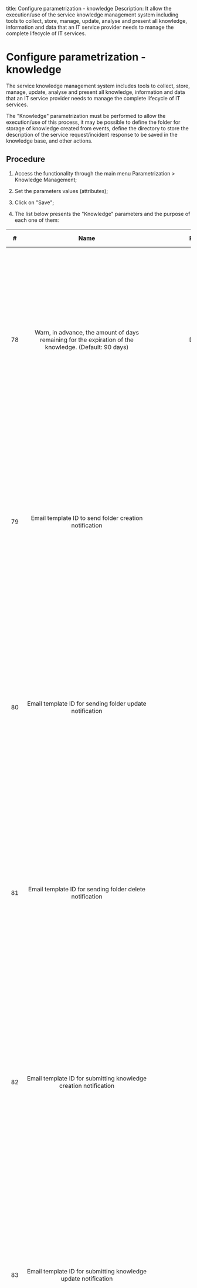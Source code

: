title: Configure parametrization - knowledge
Description: It allow the execution/use of the service knowledge management system including tools to collect, store, manage, update, analyse and present all knowledge, information and data that an IT service provider needs to manage the complete lifecycle of IT services.
# Configure parametrization - knowledge


The service knowledge management system includes tools to collect, store,
manage, update, analyse and present all knowledge, information and data that an
IT service provider needs to manage the complete lifecycle of IT services.

The "Knowledge" parametrization must be performed to allow the execution/use of
this process, it may be possible to define the folder for storage of knowledge
created from events, define the directory to store the description of the
service request/incident response to be saved in the knowledge base, and other
actions.

Procedure
-------------

1.  Access the functionality through the main menu Parametrization \> Knowledge
    Management;

2.  Set the parameters values (attributes);

3.  Click on "Save";

4.  The list below presents the "Knowledge" parameters and the purpose of each
    one of them:

|  #  |                                                                        Name                                                                        |                  Possible Values                  |                                                                                                                                                                                                                                                                                         Purpose                                                                                                                                                                                                                                                                                         |                                               Additional Guidance                                               |
|:---:|:--------------------------------------------------------------------------------------------------------------------------------------------------:|:-------------------------------------------------:|:---------------------------------------------------------------------------------------------------------------------------------------------------------------------------------------------------------------------------------------------------------------------------------------------------------------------------------------------------------------------------------------------------------------------------------------------------------------------------------------------------------------------------------------------------------------------------------------:|:---------------------------------------------------------------------------------------------------------------:|
|  78 |                       Warn, in advance, the amount of days remaining for the expiration of the knowledge. (Default: 90 days)                       |                  Default: 90 days                 |                                                                             Define how many days in advance of the knowledge expiration date, the author and approver will be notified. When creating a knowledge on the "Knowledge Base" screen, the date of expiration, that is, the date on which the knowledge will expire, must be informed. It will be notified to the author and approver of the knowledge, in advance of N days (defined in this parameter) of the expiration date of the knowledge.                                                                            |                                                  Not applicable                                                 |
|  79 |                                               Email template ID to send folder creation notification                                               |                                                   |                                                                                                Enter the ID number of the folder creation notification email template. When creating a folder in the "Folder Registration" screen, the email template defined in this parameter will be used to send the folder creation notification. This notification will be sent to the group and/or user associated with the folder. This email template ID is set on the "Email Template" screen.                                                                                                |   If you do not enter the identification number (ID) of the email template, the correct email may not be sent.  |
|  80 |                                              Email template ID for sending folder update notification                                              |                                                   |                                                                                         Enter the identification number (ID) of the folder update notification email template. When you change a folder in the "Folder Registration" screen, the email template defined in this parameter will be used to send the folder update notification. This notification will be sent to the group and/or user associated with the folder. This email template ID is set on the "Email Template" screen.                                                                                        | If you do not enter the identification number (ID) of the e-mail template, you may not send the correct e-mail. |
|  81 |                                              Email template ID for sending folder delete notification                                              |                                                   |                                                                                         Enter the identification number (ID) of the folder deletion notification email template. When deleting a folder in the "Folder Registration" screen, the email template defined in this parameter will be used to send the folder delete notification. This notification will be sent to the group and/or user associated with the folder. This email template ID is set on the "Email Template" screen.                                                                                        |           If you do not enter the ID number of the Email Template, you may not send the correct email.          |
|  82 |                                          Email template ID for submitting knowledge creation notification                                          |                      E.g.: 11                     |                                                                                          Enter the Knowledge Creation Notification Email Template (ID) number. By registering a knowledge on the "Knowledge Base" screen, the knowledge creation notification will be used to send the email template defined in this parameter. This notification will be sent to the group and/or user associated with the knowledge base. This email template ID is entered in the "Email Template" screen.                                                                                          |   If you do not enter the identification number (ID) of the email template, the correct email may not be sent.  |
|  83 |                                           Email template ID for submitting knowledge update notification                                           |                      E.g.: 12                     |                                                                                               Enter the Knowledge Update Notification email template number (ID). When updating a knowledge on the "Knowledge Base" screen, the email template defined in this parameter will be used to send the knowledge update notification. This notification will be sent to the group and/or user associated with the knowledge base. This email template ID is set on the "Email Template" screen.                                                                                              |  If you do not enter the r (ID) ID number of the email template, you may not be able to send the correct email. |
|  84 |                                            Email template ID for sending knowledge deletion notification                                           |                      E.g.: 13                     |                                                                                  Enter the identification number (ID) of the knowledge deletion notification email template. By deleting a knowledge on the "Knowledge Base" screen, the email template defined in this parameter will be used to send the knowledge exclusion notification. This notification will be sent to the group and/or user associated with the knowledge base. This email template ID is set on the "Email Template" screen.                                                                                  |   If you do not enter the identification number (ID) of the email template, the correct email may not be sent.  |
| 182 | Folder to save the Description and the solution to the service request in the Knowledge Base (Eg: Windows - Description_Response_To_KnowledgeBase) |    E.g.: Windows: C:\Citsmart\BaseConhecimento    | Define the directory to store the response description of the service/incident request to be saved in the knowledge base. In the Service Request/Incident screen, the field "Save Solution/Response in the Knowledge Base" is displayed. When answering a service/incident request, and if you want to register the description of the Response Solution in the knowledge base, simply select the field and inform the title, done this, when save and forward the flow, the description of the solution response of the request will be stored in the folder defined in the parameter. |                                                  Not applicable                                                 |
| 273 |                                             Default folder for knowledge created from event occurrences                                            |                                                   |                                                                                                                                                                                                                                                        Define the folder for knowledge storage created from the event occurrences                                                                                                                                                                                                                                                       |                                                  Not applicable                                                 |
| 304 |                                    URL of SOLR server (E.g.: http: // localhost: 8983 / solr / collection_name)                                    |  E.g.: http://localhost:8983/solr/collection_name |                                                                                                                                                                                                                                           Configure the URL of the Apache Solr collection that will be used by CITSmart to index the knowledge                                                                                                                                                                                                                                          |                                                  Not applicable                                                 |
| 305 |                                              Apache Tika server URL (Eg: http://localhost: 9998/tika)                                              |          E.g.: http://localhost:9998/tika         |                                                                                                                                                                                                                                               Configure the Apache Tika URL to make OCRs of knowledge attachments at the time of indexing                                                                                                                                                                                                                                               |                                                  Not applicable                                                 |
| 308 |                                   Total items to be imported at a time when indexing documents in Solr (Eg: 1000)                                  |                    E.g.: 1.000                    |                                                                                                                                                                                                                                                            Configure how many items will be indexed at a time in Apache Solr                                                                                                                                                                                                                                                            |                                                  Not applicable                                                 |
| 313 |                                           ID of the folder to register Knowledge created by the end user                                           |                                                   |                                                                                                                                                                                                                                                               Default folder to register Knowledge created by the end user                                                                                                                                                                                                                                                              |                                                  Not applicable                                                 |
| 314 |                                                   Source ID of Knowledge created by the end user                                                   |                                                   |                                                                                                                                                                                                                                                        Default origin that will be used in the knowledge created by the end user                                                                                                                                                                                                                                                        |                                                  Not applicable                                                 |
| 332 |                                                    Enable synchronization with the index server                                                    |                       Y or N                      |                                                                                                        When a knowledge indexing is performed in Solr, either by deleting, updating or creating a new knowledge. If Solr is stopped and this parameter is active, an automatic synchronization with Solr is started until Solr is reactivated. As soon as it back to work, all the knowledge that is pending indexing is indexed, and the automatic synchronization is finished.                                                                                                        |                                                  Not applicable                                                 |
| 333 |                                      Enter the interval in minutes to sync the knowledge with the index server                                     |                                                   |                                                                                                                                                                                                                        If automatic sync is active (parameter 332). This parameter determines how long the automatic knowledge synchronization will be performed.                                                                                                                                                                                                                       |                                                  Not applicable                                                 |
| 354 |                                URL of the logo (Knowledge Portal) (Eg: /citsmart/imagens/logo/logo-header-icon.png)                                | E.g.: /citsmart/imagens/logo/logo-header-icon.png |                                                                                                                                                                                                                                           Parameter of use restricted to CITSmart Corporation, indicates the URL of the Knowledge Portal logo.                                                                                                                                                                                                                                          |                                                  Not applicable                                                 |
| 355 |                                Header Background URL (Knowledge Portal) (Eg: /citsmart/images/background-header.png)                               |    E.g.:/Citsmart/imagens/background-header.png   |                                                                                                                                                                                                                                                            Parameter that customizes the appearance of the Knowledge Portal.                                                                                                                                                                                                                                                            |                                                  Not applicable                                                 |
| 356 |                                       Background color of the header (Portal of Knowledge) (Default: #e6e6e6)                                      |                   E.g.: #e6e6e6                   |                                                                                                                                                                                                                                                            Parameter that customizes the appearance of the Knowledge Portal.                                                                                                                                                                                                                                                            |                                                  Not applicable                                                 |
| 357 |                                               Header Font Color (Knowledge Portal) (Default: #333333)                                              |                   E.g.: #333333                   |                                                                                                                                                                                                                                                            Parameter that customizes the appearance of the Knowledge Portal.                                                                                                                                                                                                                                                            |                                                  Not applicable                                                 |
| 358 |                                           Enable knowledge base search ranking (Eg: Y or N - Default 'N')                                          |                       Y or N                      |                                                                                                                                                                                                                         Failure to configure this information, or the assignment of "N", prevents the creation of management reports that deal with the subject.                                                                                                                                                                                                                        |                                                  Not applicable                                                 |
| 359 |                                                 Store search registries for how many days? (Eg: 30)                                                |                      E.g.: 30                     |                                                                                                                                                                                              Failure to configure this limiter can accumulate excessive amounts of data unnecessarily over time, causing slowness in application processing, especially in reports that handle the subject.                                                                                                                                                                                             |                                                  Not applicable                                                 |
| 360 |                                            Font color of favorites (Knowledge Portal) (Default: #f1a21f)                                           |                   E.g..: #f1a21f                  |                                                                                                                                                                                                                             Customize the appearance of the "Favorites" frame that is on the Home screen of both the Knowledge Portal and the User's Guide.                                                                                                                                                                                                                             |                                                  Not applicable                                                 |
| 361 |                                             Font color of likes (Knowledge Portal) (Default: # 6c8ebe)                                             |                   E.g..: #6c8ebe                  |                                                                                                                                                                                                                               Customize the appearance of the "Liked" frame that is on the Home screen of both the Knowledge Portal and the User's Guide.                                                                                                                                                                                                                               |                                                  Not applicable                                                 |
| 362 |                                       Color of the indicated source (Portal of Knowledge) (Default: #67c15e)                                       |                   E.g..: #67c15e                  |                                                                                                                                                                                                                                              Customize the appearance of the "Indicated" frame that is on the Knowledge Portal home screen.                                                                                                                                                                                                                                             |                                                  Not applicable                                                 |
| 363 |                                               Help URL (Eg: https://help.citsmartcloud.com/citsmart)                                               |   E.g.: https://help..citsmartcloud.com/citsmart  |                                                                                                                                                                                                                                                                The parameter is used to enter the URL of the User's Guide                                                                                                                                                                                                                                                               |                                                  Not applicable                                                 |
| 364 |                                       Logo URL (User Guide) (Eg: /citsmart/images/logo/logo-header-icon.png)                                       |   E.g..: /citsmart/imagens/background-header.png  |                                                                                                                                                                                                                                              Parameter of restricted use to CITSmart Corporation, indicates the URL of the User Guide logo.                                                                                                                                                                                                                                             |                                                  Not applicable                                                 |
| 365 |                                   Header Background URL (User Guide) (Eg: /citsmart/images/background-header.png)                                  |   E.g..: /citsmart/imagens/background-header.png  |                                                                                                                                                                                                                                   Parameter of restricted use to CITSmart Corporation, indicates the URL of the background image of the User's Guide.                                                                                                                                                                                                                                   |                                                  Not applicable                                                 |
| 366 |                                           Background color of the header (User Guide) (Default: #e6e6e6)                                           |                   E.g..: #e6e6e6                  |                                                                                                                                                                                                                                            Parameter of restricted use to CITSmart Corporation, customize the appearance of the User's Guide.                                                                                                                                                                                                                                           |                                                  Not applicable                                                 |
| 367 |                                                 Header Font Color (User's Guide) (Default: #333333)                                                |                   E.g..: #333333                  |                                                                                                                                                                                                                                            Parameter of restricted use to CITSmart Corporation, customize the appearance of the User's Guide.                                                                                                                                                                                                                                           |                                                  Not applicable                                                 |
| 368 |                                              URL for partner login (Eg: https://example.com/citsmart)                                              |        E.g..: https://example.com/citsmart        |                                                                                                                                                                                                             Parameter of restricted use to CITSmart Corporation, customize the link to which the solution is directed when clicking on "I am an Agent" in the User's Guide.                                                                                                                                                                                                             |                                                  Not applicable                                                 |
| 410 |                                                   Display title of Knowledge Portal (Default: Y)                                                   |                                                   |                                                                                                                                                                                                                                                            Informs if it is to display the title of knowledge on the Knowledge Base Search screen                                                                                                                                                                                                                                                           |                                                  Not applicable                                                 |



Table 1 - Parameters list


!!! tip "About"

    <b>Product/Version:</b> CITSmart | 8.00 &nbsp;&nbsp;
    <b>Updated:</b>01/08/2019 – Anna Martins
